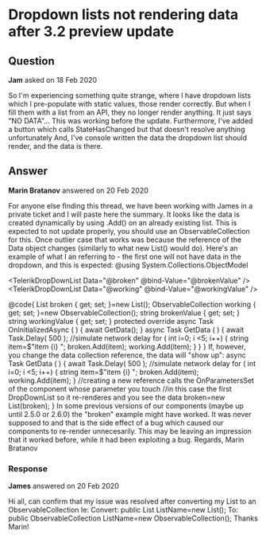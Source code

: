 # Dropdown lists not rendering data after 3.2 preview update

## Question

**Jam** asked on 18 Feb 2020

So I'm experiencing something quite strange, where I have dropdown lists which I pre-populate with static values, those render correctly. But when I fill them with a list from an API, they no longer render anything. It just says "NO DATA"... This was working before the update. Furthermore, I've added a button which calls StateHasChanged but that doesn't resolve anything unfortunately And, I've console written the data the dropdown list should render, and the data is there.

## Answer

**Marin Bratanov** answered on 20 Feb 2020

For anyone else finding this thread, we have been working with James in a private ticket and I will paste here the summary. It looks like the data is created dynamically by using .Add() on an already existing list. This is expected to not update properly, you should use an ObservableCollection for this. Once outlier case that works was because the reference of the Data object changes (similarly to what new List<T>() would do). Here's an example of what I an referring to - the first one will not have data in the dropdown, and this is expected: @using System.Collections.ObjectModel

<TelerikDropDownList Data="@broken" @bind-Value="@brokenValue" />
<br />
<TelerikDropDownList Data="@working" @bind-Value="@workingValue" />

@code{
List<string> broken { get; set; }=new List<string>();
ObservableCollection<string> working { get; set; }=new ObservableCollection<string>(); string brokenValue { get; set; } string workingValue { get; set; } protected override async Task OnInitializedAsync ( ) { await GetData();
} async Task GetData ( ) { await Task.Delay( 500 ); //simulate network delay for ( int i=0; i <5; i++)
{ string item=$"item {i} ";
broken.Add(item);
working.Add(item);
}
}
} If, however, you change the data collection reference, the data will "show up": async Task GetData ( ) { await Task.Delay( 500 ); //simulate network delay for ( int i=0; i <5; i++)
{ string item=$"item {i} ";
broken.Add(item);
working.Add(item);
} //creating a new reference calls the OnParametersSet of the component whose parameter you touch //in this case the first DropDownList so it re-renderes and you see the data broken=new List<string>(broken);
} In some previous versions of our components (maybe up until 2.5.0 or 2.6.0) the "broken" example might have worked. It was never supposed to and that is the side effect of a bug which caused our components to re-render unnecesarily. This may be leaving an impression that it worked before, while it had been exploiting a bug. Regards, Marin Bratanov

### Response

**James** answered on 20 Feb 2020

Hi all, can confirm that my issue was resolved after converting my List to an ObservableCollection Ie: Convert: public List<ClassName> ListName=new List<ClassName>(); To: public ObservableCollection<ClassName> ListName=new ObservableCollection<ClassName>(); Thanks Marin!
